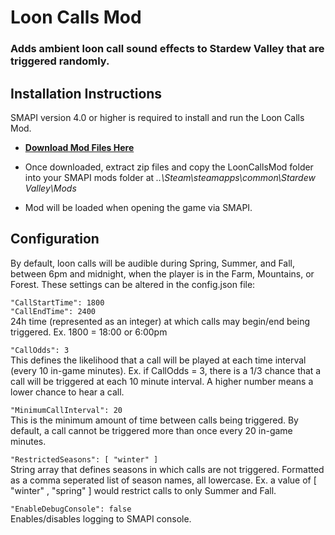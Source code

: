 # Loon Calls Mod

### Adds ambient loon call sound effects to Stardew Valley that are triggered randomly. 

## Installation Instructions

SMAPI version 4.0 or higher is required to install and run the Loon Calls Mod.

- **[Download Mod Files Here](https://download-directory.github.io/?url=https%3A%2F%2Fgithub.com%2FGraham-Nelson73%2FLoonCallsMod%2Ftree%2Fmain%2FMod&filename=LoonCallsModRelease)**

- Once downloaded, extract zip files and copy the LoonCallsMod folder into your SMAPI mods folder at *..\Steam\steamapps\common\Stardew Valley\Mods*

- Mod will be loaded when opening the game via SMAPI.

## Configuration

By default, loon calls will be audible during Spring, Summer, and Fall, between 6pm and midnight, when the player is in the Farm, Mountains, or Forest. These settings can be altered in the config.json file:

`"CallStartTime": 1800`<br/>
`"CallEndTime": 2400`<br/>
24h time (represented as an integer) at which calls may begin/end being triggered. Ex. 1800 = 18:00 or 6:00pm

`"CallOdds": 3`<br/>
This defines the likelihood that a call will be played at each time interval (every 10 in-game minutes). Ex. if CallOdds = 3, 
there is a 1/3 chance that a call will be triggered at each 10 minute interval. A higher number means a lower chance to hear a call.

`"MinimumCallInterval": 20`<br/>
This is the minimum amount of time between calls being triggered. By default, a call cannot be triggered more than once every 20 in-game minutes.

`"RestrictedSeasons": [ "winter" ]`<br/>
String array that defines seasons in which calls are not triggered. Formatted as a comma seperated list of season names, all lowercase. 
Ex. a value of [ "winter" , "spring" ] would restrict calls to only Summer and Fall.

`"EnableDebugConsole": false`<br/>
Enables/disables logging to SMAPI console.
